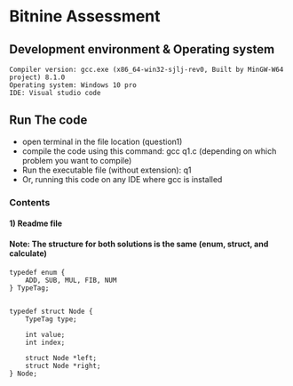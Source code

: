 # Bitnine Assessment

## Development environment & Operating system

````
Compiler version: gcc.exe (x86_64-win32-sjlj-rev0, Built by MinGW-W64 project) 8.1.0
Operating system: Windows 10 pro
IDE: Visual studio code
````

## Run The code
- open terminal in the file location (question1)
- compile the code using this command: gcc q1.c (depending on which problem you want to compile)
- Run the executable file (without extension): q1
-  Or, running this code on any IDE where gcc is installed 

### Contents

#### 1) Readme file

#### Note: The structure for both solutions is the same (enum, struct, and calculate)
````
typedef enum {
    ADD, SUB, MUL, FIB, NUM
} TypeTag;


typedef struct Node {
    TypeTag type;

    int value;
    int index;

    struct Node *left;
    struct Node *right;
} Node;
````


